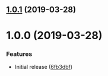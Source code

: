 ## [1.0.1](https://github.com/Alorel/ngx-auto-id/compare/1.0.0...1.0.1) (2019-03-28)

# 1.0.0 (2019-03-28)


### Features

* Initial release ([6fb3dbf](https://github.com/Alorel/ngx-auto-id/commit/6fb3dbf))
